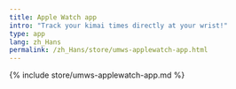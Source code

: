 ```yaml
---
title: Apple Watch app
intro: "Track your kimai times directly at your wrist!"
type: app
lang: zh_Hans
permalink: /zh_Hans/store/umws-applewatch-app.html
---
```


{% include store/umws-applewatch-app.md %}
